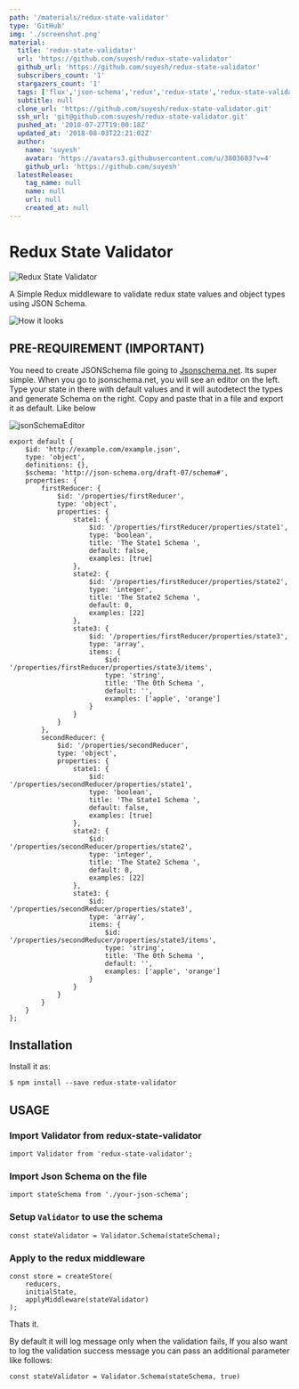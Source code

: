 ```yaml
---
path: '/materials/redux-state-validator'
type: 'GitHub'
img: './screenshot.png'
material:
  title: 'redux-state-validator'
  url: 'https://github.com/suyesh/redux-state-validator'
  github_url: 'https://github.com/suyesh/redux-state-validator'
  subscribers_count: '1'
  stargazers_count: '1'
  tags: ['flux','json-schema','redux','redux-state','redux-state-validation']
  subtitle: null
  clone_url: 'https://github.com/suyesh/redux-state-validator.git'
  ssh_url: 'git@github.com:suyesh/redux-state-validator.git'
  pushed_at: '2018-07-27T19:00:18Z'
  updated_at: '2018-08-03T22:21:02Z'
  author:
    name: 'suyesh'
    avatar: 'https://avatars3.githubusercontent.com/u/3803603?v=4'
    github_url: 'https://github.com/suyesh'
  latestRelease:
    tag_name: null
    name: null
    url: null
    created_at: null
---
```

# Redux State Validator

![Redux State Validator](http://res.cloudinary.com/dvnjqhdxp/image/upload/c_scale,w_2153/v1532706169/imgonline-com-ua-twotoone-OYK8DdNX1DBiXj.jpg)

A Simple Redux middleware to validate redux state values and object types using JSON Schema.

![How it looks](https://res.cloudinary.com/dvnjqhdxp/image/upload/v1532708882/stateValidation.gif)

## PRE-REQUIREMENT (IMPORTANT)

You need to create JSONSchema file going to [Jsonschema.net](https://jsonschema.net). Its super simple. When you go to jsonschema.net, you will see an editor on the left. Type your state in there with default values and it will autodetect the types and generate Schema on the right. Copy and paste that in a file and export it as default. Like below

![jsonSchemaEditor](http://res.cloudinary.com/dvnjqhdxp/image/upload/v1532707027/Screen_Shot_2018-07-27_at_11.56.34_AM.png)

```
export default {
	$id: 'http://example.com/example.json',
	type: 'object',
	definitions: {},
	$schema: 'http://json-schema.org/draft-07/schema#',
	properties: {
		firstReducer: {
			$id: '/properties/firstReducer',
			type: 'object',
			properties: {
				state1: {
					$id: '/properties/firstReducer/properties/state1',
					type: 'boolean',
					title: 'The State1 Schema ',
					default: false,
					examples: [true]
				},
				state2: {
					$id: '/properties/firstReducer/properties/state2',
					type: 'integer',
					title: 'The State2 Schema ',
					default: 0,
					examples: [22]
				},
				state3: {
					$id: '/properties/firstReducer/properties/state3',
					type: 'array',
					items: {
						$id: '/properties/firstReducer/properties/state3/items',
						type: 'string',
						title: 'The 0th Schema ',
						default: '',
						examples: ['apple', 'orange']
					}
				}
			}
		},
		secondReducer: {
			$id: '/properties/secondReducer',
			type: 'object',
			properties: {
				state1: {
					$id: '/properties/secondReducer/properties/state1',
					type: 'boolean',
					title: 'The State1 Schema ',
					default: false,
					examples: [true]
				},
				state2: {
					$id: '/properties/secondReducer/properties/state2',
					type: 'integer',
					title: 'The State2 Schema ',
					default: 0,
					examples: [22]
				},
				state3: {
					$id: '/properties/secondReducer/properties/state3',
					type: 'array',
					items: {
						$id: '/properties/secondReducer/properties/state3/items',
						type: 'string',
						title: 'The 0th Schema ',
						default: '',
						examples: ['apple', 'orange']
					}
				}
			}
		}
	}
};
```

## Installation

Install it as:

    $ npm install --save redux-state-validator

## USAGE

### Import Validator from redux-state-validator

```
import Validator from 'redux-state-validator';
```

### Import Json Schema on the file

```
import stateSchema from './your-json-schema';
```

### Setup `Validator` to use the schema

```
const stateValidator = Validator.Schema(stateSchema);
```

### Apply to the redux middleware

```
const store = createStore(
    reducers,
    initialState,
    applyMiddleware(stateValidator)
);
```

Thats it.

By default it will log message only when the validation fails, If you also want to log the validation success message you can pass an additional parameter like follows:

```
const stateValidator = Validator.Schema(stateSchema, true)
```

